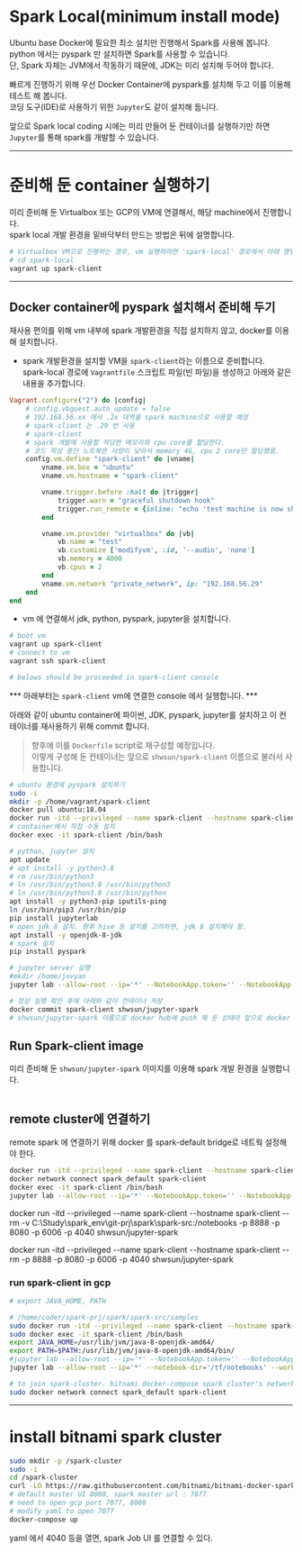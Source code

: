 # Spark Local(minimum install mode) 
Ubuntu base Docker에 필요한 최소 설치만 진행해서 Spark를 사용해 봅니다.  
python 에서는 pyspark 만 설치하면 Spark를 사용할 수 있습니다.  
단, Spark 자체는 JVM에서 작동하기 때문에, JDK는 미리 설치해 두어야 합니다.  
  
빠르게 진행하기 위해 우선 Docker Container에 pyspark를 설치해 두고 이를 이용해 테스트 해 봅니다.  
코딩 도구(IDE)로 사용하기 위한 `Jupyter`도 같이 설치해 둡니다.  
  
앞으로 Spark local coding 시에는 미리 만들어 둔 컨테이너를 실행하기만 하면 `Jupyter`를 통해 spark를 개발할 수 있습니다.  
  
---  
# 준비해 둔 container 실행하기  
미리 준비해 둔 Virtualbox 또는 GCP의 VM에 연결해서, 해당 machine에서 진행합니다.  
spark local 개발 환경을 밑바닥부터 만드는 방법은 뒤에 설명합니다.  
```bash
# Virtualbox VM으로 진행하는 경우, vm 실행하려면 'spark-local' 경로에서 아래 명령 실행 
# cd spark-local
vagrant up spark-client 
```
  
---  
## Docker container에 pyspark 설치해서 준비해 두기   
재사용 편의를 위해 vm 내부에 spark 개발환경을 직접 설치하지 않고, docker를 이용해 설치합니다.  

- spark 개발환경을 설치할 VM을 `spark-client`라는 이름으로 준비합니다.  
spark-local 경로에 `Vagrantfile` 스크립트 파일(빈 파일)을 생성하고 아래와 같은 내용을 추가합니다.  
```ruby
Vagrant.configure("2") do |config|
    # config.vbguest.auto_update = false
    # 192.168.56.xx 에서 .2x 대역을 spark machine으로 사용할 예정  
    # spark-client 는 .29 번 사용
    # spark-client  
    # spark 개발에 사용할 적당한 메모리와 cpu core를 할당한다.
    # 코드 작성 중인 노트북은 사양이 낮아서 memory 4G, cpu 2 core만 할당했음.  
    config.vm.define "spark-client" do |vname|
        vname.vm.box = "ubuntu"
        vname.vm.hostname = "spark-client"

        vname.trigger.before :halt do |trigger|
            trigger.warn = "graceful shutdown hook"
            trigger.run_remote = {inline: "echo 'test machine is now shutting down'"}
        end

        vname.vm.provider "virtualbox" do |vb|
            vb.name = "test"
            vb.customize ['modifyvm', :id, '--audio', 'none']
            vb.memory = 4000
            vb.cpus = 2
        end
        vname.vm.network "private_network", ip: "192.168.56.29"
    end
end
```
  
- vm 에 연결해서 jdk, python, pyspark, jupyter을 설치합니다.  
```bash
# boot vm 
vagrant up spark-client 
# connect to vm 
vagrant ssh spark-client  

# belows should be proceeded in spark-client console  
```
*** 아래부터는 `spark-client` vm에 연결한 console 에서 실행합니다. ***  

아래와 같이 ubuntu container에 파이썬, JDK, pyspark, jupyter를 설치하고 이 컨테이너를 재사용하기 위해 commit 합니다.  
> 향후에 이를 `Dockerfile` script로 재구성할 예정입니다.  
이렇게 구성해 둔 컨테이너는 앞으로 `shwsun/spark-client` 이름으로 불러서 사용합니다.  

```bash
# ubuntu 환경에 pyspark 설치하기 
sudo -i 
mkdir -p /home/vagrant/spark-client
docker pull ubuntu:18.04   
docker run -itd --privileged --name spark-client --hostname spark-client --rm -v /spark-client:/notebooks -p 8888 -p 8080 -p 6006 -p 4040 ubuntu:18.04
# container에서 직접 수동 설치  
docker exec -it spark-client /bin/bash

# python, jupyter 설치  
apt update
# apt install -y python3.8
# rm /usr/bin/python3 
# ln /usr/bin/python3.8 /usr/bin/python3
# ln /usr/bin/python3.8 /usr/bin/python  
apt install -y python3-pip iputils-ping
ln /usr/bin/pip3 /usr/bin/pip  
pip install jupyterlab
# open jdk 8 설치. 향후 hive 등 설치를 고려하면, jdk 8 설치해야 함.  
apt install -y openjdk-8-jdk 
# spark 설치  
pip install pyspark

# jupyter server 실행  
#mkdir /home/jovyan 
jupyter lab --allow-root --ip='*' --NotebookApp.token='' --NotebookApp.password='' --workspace='/notebooks' > /dev/null 2>&1 & 

# 정상 실행 확인 후에 아래와 같이 컨테이너 저장  
docker commit spark-client shwsun/jupyter-spark
# shwsun/jupyter-spark 이름으로 docker hub에 push 해 둔 상태라 앞으로 docker pull shwsun/jupyter-spark 로 사용할 수 있음  

```


## Run Spark-client image  
미리 준비해 둔 `shwsun/jupyter-spark` 이미지를 이용해 spark 개발 환경을 실행합니다.  
```bash
```



## remote cluster에 연결하기  
remote spark 에 연결하기 위해 docker 를 spark-default bridge로 네트웍 설정해야 한다.  
```bash
docker run -itd --privileged --name spark-client --hostname spark-client --rm -v /home/shwsun/spark/client:/notebooks -p 8888 -p 8080 -p 6006 -p 4040 --gpus all shwsun/jupyter-spark
docker network connect spark_default spark-client
docker exec -it spark-client /bin/bash
jupyter lab --allow-root --ip='*' --NotebookApp.token='' --NotebookApp.password='' --workspace='/tf/notebooks' > /dev/null 2>&1 & 

```

docker run -itd --privileged --name spark-client --hostname spark-client --rm -v C:\Study\spark_env\git-prj\spark\spark-src:/notebooks -p 8888 -p 8080 -p 6006 -p 4040 shwsun/jupyter-spark

docker run -itd --privileged --name spark-client --hostname spark-client --rm -p 8888 -p 8080 -p 6006 -p 4040 shwsun/jupyter-spark

### run spark-client in gcp  
```bash
# export JAVA_HOME, PATH

# /home/coder/spark-prj/spark/spark-src/samples
sudo docker run -itd --privileged --name spark-client --hostname spark-client --rm -p 9999:8888 -p 4040-4050 shwsun/jupyter-spark
sudo docker exec -it spark-client /bin/bash
export JAVA_HOME=/usr/lib/jvm/java-8-openjdk-amd64/
export PATH=$PATH:/usr/lib/jvm/java-8-openjdk-amd64/bin/
#jupyter lab --allow-root --ip='*' --NotebookApp.token='' --NotebookApp.password='' --workspace='/tf/notebooks' > /dev/null 2>&1 & 
jupyter lab --allow-root --ip='*' --notebook-dir='/tf/notebooks' --workspace='/tf/notebooks' > /dev/null 2>&1 & 

# to join spark-cluster. bitnami docker-compose spark cluster's network name is 'spark_default' 
sudo docker network connect spark_default spark-client
```
  
---  
# install bitnami spark cluster 
```bash
sudo mkdir -p /spark-cluster
sudo -i
cd /spark-cluster
curl -LO https://raw.githubusercontent.com/bitnami/bitnami-docker-spark/master/docker-compose.yml
# default master UI 8080, spark master url : 7077
# need to open gcp port 7077, 8080 
# modify yaml to open 7077
docker-compose up 
```
yaml 에서 4040 등을 열면, spark Job UI 를 연결할 수 있다.  
  